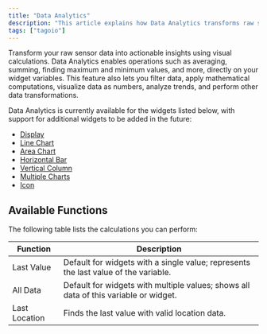 ```yaml
---
title: "Data Analytics"
description: "This article explains how Data Analytics transforms raw sensor data into actionable insights using visual calculations, lists the widgets that support Data Analytics, and provides a table of available analytic functions with their descriptions."
tags: ["tagoio"]
---
```


Transform your raw sensor data into actionable insights using visual calculations. Data Analytics enables operations such as averaging, summing, finding maximum and minimum values, and more, directly on your widget variables. This feature also lets you filter data, apply mathematical computations, visualize data as numbers, analyze trends, and perform other data transformations.

Data Analytics is currently available for the widgets listed below, with support for additional widgets to be added in the future:

- [Display](../widgets/display-widget)
- [Line Chart](../widgets/line-chart-widget)
- [Area Chart](../widgets/area-chart-widget)
- [Horizontal Bar](../widgets/horizontal-bar-widget)
- [Vertical Column](../widgets/vertical-column-widget)
- [Multiple Charts](../widgets/multiple-charts-widget)
- [Icon](../widgets/icons-widget)

## Available Functions

The following table lists the calculations you can perform:

| Function      | Description                                                                 |
|---------------|-----------------------------------------------------------------------------|
| Last Value    | Default for widgets with a single value; represents the last value of the variable. |
| All Data      | Default for widgets with multiple values; shows all data of this variable or widget. |
| Last Location | Finds the last value with valid location data.                             |